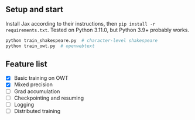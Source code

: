 ## Setup and start
Install Jax according to their instructions, then `pip install -r requirements.txt`. Tested on Python 3.11.0, but Python 3.9+ probably works.

```bash
python train_shakespeare.py  # character-level shakespeare
python train_owt.py  # openwebtext
```

## Feature list

 - [x] Basic training on OWT
 - [x] Mixed precision
 - [ ] Grad accumulation
 - [ ] Checkpointing and resuming
 - [ ] Logging
 - [ ] Distributed training